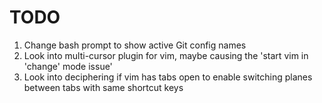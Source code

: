 TODO
====

1. Change bash prompt to show active Git config names
2. Look into multi-cursor plugin for vim, maybe causing the 'start vim in 'change' mode issue'
3. Look into deciphering if vim has tabs open to enable switching planes between tabs with same shortcut keys
